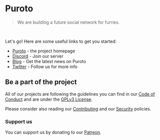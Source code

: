 # Puroto

> We are building a future social network for furries.

<br>

Let's go! Here are some useful links to get you started:

- [Puroto](https://puroto.net) - the project homepage
- [Discord](https://discord.puroto.net) - Join our server
- [Blog](https://blog.puroto.net/blog/introduction/en) - Get the latest news on Puroto
- [Twitter](https://twitter.com/PurotoApp) - Follow us for more info

## Be a part of the project

All of our projects are following the guidelines you can find in our 
[Code of Conduct](https://github.com/.github/CODE_OF_CONDUCT.md) and are
under the [GPLv3 License](https://github.com/.github/LICENSE.md).

Please consider also reading our [Contributing](https://github.com/.github/CONTRIBUTING.md) 
and our [Security](https://github.com/.github/SECURITY.md) policies.

### Support us

You can support us by donating to our [Patreon](https://www.patreon.com/PurotoApp).
